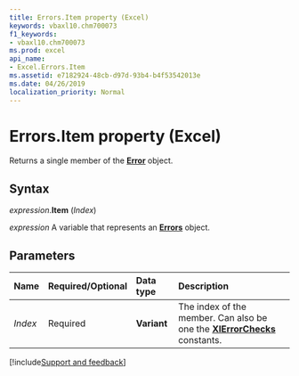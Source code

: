 ```yaml
---
title: Errors.Item property (Excel)
keywords: vbaxl10.chm700073
f1_keywords:
- vbaxl10.chm700073
ms.prod: excel
api_name:
- Excel.Errors.Item
ms.assetid: e7182924-48cb-d97d-93b4-b4f53542013e
ms.date: 04/26/2019
localization_priority: Normal
---
```



# Errors.Item property (Excel)

Returns a single member of the **[Error](Excel.Error.md)** object.


## Syntax

_expression_.**Item** (_Index_)

_expression_ A variable that represents an **[Errors](Excel.Errors.md)** object.


## Parameters

|Name|Required/Optional|Data type|Description|
|:-----|:-----|:-----|:-----|
| _Index_|Required| **Variant**|The index of the member. Can also be one the **[XlErrorChecks](excel.xlerrorchecks.md)** constants.|




[!include[Support and feedback](~/includes/feedback-boilerplate.md)]